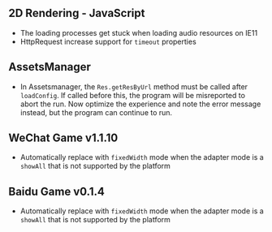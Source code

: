 ## 2D Rendering - JavaScript

* The loading processes get stuck when loading audio resources on IE11
* HttpRequest increase support for `timeout` properties

## AssetsManager
* In Assetsmanager, the `Res.getResByUrl` method must be called after `loadConfig`. If called before this, the program will be misreported to abort the run. Now optimize the experience and note the error message instead, but the program can continue to run.

## WeChat Game v1.1.10
* Automatically replace with `fixedWidth` mode when the adapter mode is a `showAll` that is not supported by the platform


## Baidu Game v0.1.4
* Automatically replace with `fixedWidth` mode when the adapter mode is a `showAll` that is not supported by the platform
